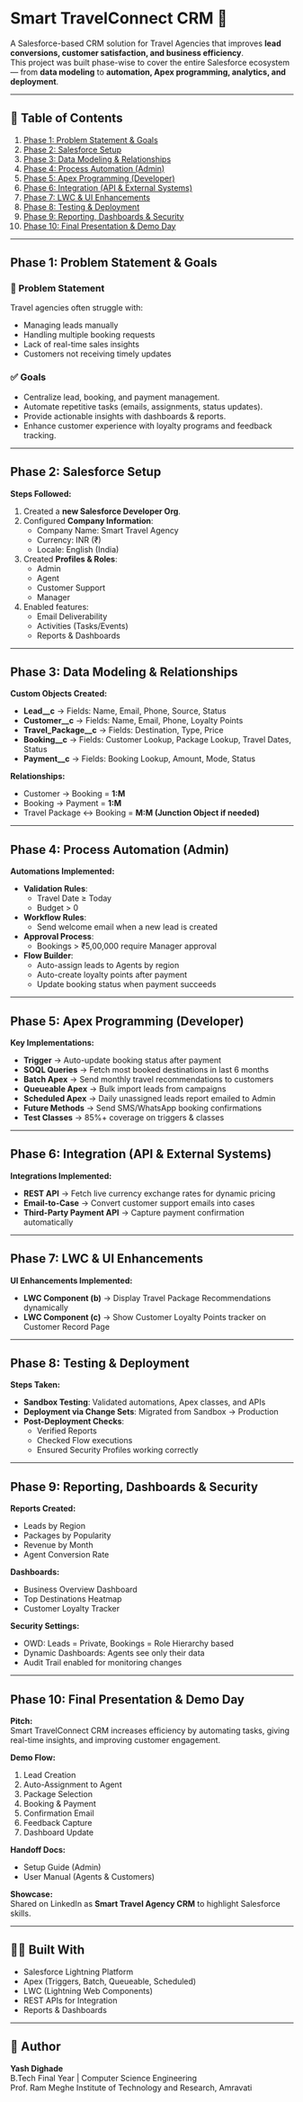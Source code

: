 # Smart TravelConnect CRM 🚀  

A Salesforce-based CRM solution for Travel Agencies that improves **lead conversions, customer satisfaction, and business efficiency**.  
This project was built phase-wise to cover the entire Salesforce ecosystem — from **data modeling** to **automation, Apex programming, analytics, and deployment**.  

---

## 📑 Table of Contents
1. [Phase 1: Problem Statement & Goals](#phase-1-problem-statement--goals)  
2. [Phase 2: Salesforce Setup](#phase-2-salesforce-setup)  
3. [Phase 3: Data Modeling & Relationships](#phase-3-data-modeling--relationships)  
4. [Phase 4: Process Automation (Admin)](#phase-4-process-automation-admin)  
5. [Phase 5: Apex Programming (Developer)](#phase-5-apex-programming-developer)  
6. [Phase 6: Integration (API & External Systems)](#phase-6-integration-api--external-systems)  
7. [Phase 7: LWC & UI Enhancements](#phase-7-lwc--ui-enhancements)  
8. [Phase 8: Testing & Deployment](#phase-8-testing--deployment)  
9. [Phase 9: Reporting, Dashboards & Security](#phase-9-reporting-dashboards--security)  
10. [Phase 10: Final Presentation & Demo Day](#phase-10-final-presentation--demo-day)  

---

## Phase 1: Problem Statement & Goals  

### 🎯 Problem Statement  
Travel agencies often struggle with:  
- Managing leads manually  
- Handling multiple booking requests  
- Lack of real-time sales insights  
- Customers not receiving timely updates  

### ✅ Goals  
- Centralize lead, booking, and payment management.  
- Automate repetitive tasks (emails, assignments, status updates).  
- Provide actionable insights with dashboards & reports.  
- Enhance customer experience with loyalty programs and feedback tracking.  

---

## Phase 2: Salesforce Setup  

**Steps Followed:**  
1. Created a **new Salesforce Developer Org**.  
2. Configured **Company Information**:  
   - Company Name: Smart Travel Agency  
   - Currency: INR (₹)  
   - Locale: English (India)  
3. Created **Profiles & Roles**:  
   - Admin  
   - Agent  
   - Customer Support  
   - Manager  
4. Enabled features:  
   - Email Deliverability  
   - Activities (Tasks/Events)  
   - Reports & Dashboards  

---

## Phase 3: Data Modeling & Relationships  

**Custom Objects Created:**  
- **Lead__c** → Fields: Name, Email, Phone, Source, Status  
- **Customer__c** → Fields: Name, Email, Phone, Loyalty Points  
- **Travel_Package__c** → Fields: Destination, Type, Price  
- **Booking__c** → Fields: Customer Lookup, Package Lookup, Travel Dates, Status  
- **Payment__c** → Fields: Booking Lookup, Amount, Mode, Status  

**Relationships:**  
- Customer → Booking = **1:M**  
- Booking → Payment = **1:M**  
- Travel Package ↔ Booking = **M:M (Junction Object if needed)**  

---

## Phase 4: Process Automation (Admin)  

**Automations Implemented:**  
- **Validation Rules**:  
  - Travel Date ≥ Today  
  - Budget > 0  
- **Workflow Rules**:  
  - Send welcome email when a new lead is created  
- **Approval Process**:  
  - Bookings > ₹5,00,000 require Manager approval  
- **Flow Builder**:  
  - Auto-assign leads to Agents by region  
  - Auto-create loyalty points after payment  
  - Update booking status when payment succeeds  

---

## Phase 5: Apex Programming (Developer)  

**Key Implementations:**  
- **Trigger** → Auto-update booking status after payment  
- **SOQL Queries** → Fetch most booked destinations in last 6 months  
- **Batch Apex** → Send monthly travel recommendations to customers  
- **Queueable Apex** → Bulk import leads from campaigns  
- **Scheduled Apex** → Daily unassigned leads report emailed to Admin  
- **Future Methods** → Send SMS/WhatsApp booking confirmations  
- **Test Classes** → 85%+ coverage on triggers & classes  

---

## Phase 6: Integration (API & External Systems)  

**Integrations Implemented:**  
- **REST API** → Fetch live currency exchange rates for dynamic pricing  
- **Email-to-Case** → Convert customer support emails into cases  
- **Third-Party Payment API** → Capture payment confirmation automatically  

---

## Phase 7: LWC & UI Enhancements  

**UI Enhancements Implemented:**  
- **LWC Component (b)** → Display Travel Package Recommendations dynamically  
- **LWC Component (c)** → Show Customer Loyalty Points tracker on Customer Record Page  

---

## Phase 8: Testing & Deployment  

**Steps Taken:**  
- **Sandbox Testing**: Validated automations, Apex classes, and APIs  
- **Deployment via Change Sets**: Migrated from Sandbox → Production  
- **Post-Deployment Checks**:  
  - Verified Reports  
  - Checked Flow executions  
  - Ensured Security Profiles working correctly  

---

## Phase 9: Reporting, Dashboards & Security  

**Reports Created:**  
- Leads by Region  
- Packages by Popularity  
- Revenue by Month  
- Agent Conversion Rate  

**Dashboards:**  
- Business Overview Dashboard  
- Top Destinations Heatmap  
- Customer Loyalty Tracker  

**Security Settings:**  
- OWD: Leads = Private, Bookings = Role Hierarchy based  
- Dynamic Dashboards: Agents see only their data  
- Audit Trail enabled for monitoring changes  

---

## Phase 10: Final Presentation & Demo Day  

**Pitch:**  
Smart TravelConnect CRM increases efficiency by automating tasks, giving real-time insights, and improving customer engagement.  

**Demo Flow:**  
1. Lead Creation  
2. Auto-Assignment to Agent  
3. Package Selection  
4. Booking & Payment  
5. Confirmation Email  
6. Feedback Capture  
7. Dashboard Update  

**Handoff Docs:**  
- Setup Guide (Admin)  
- User Manual (Agents & Customers)  

**Showcase:**  
Shared on LinkedIn as **Smart Travel Agency CRM** to highlight Salesforce skills.  

---

## 👨‍💻 Built With  
- Salesforce Lightning Platform  
- Apex (Triggers, Batch, Queueable, Scheduled)  
- LWC (Lightning Web Components)  
- REST APIs for Integration  
- Reports & Dashboards  

---

## 📌 Author  
**Yash Dighade**  
B.Tech Final Year | Computer Science Engineering  
Prof. Ram Meghe Institute of Technology and Research, Amravati  
